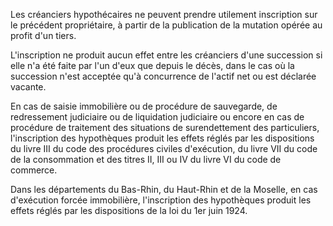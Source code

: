 Les créanciers hypothécaires ne peuvent prendre utilement inscription sur le précédent propriétaire, à partir de la publication de la mutation opérée au profit d'un tiers. 


L'inscription ne produit aucun effet entre les créanciers d'une succession si elle n'a été faite par l'un d'eux que depuis le décès, dans le cas où la succession n'est acceptée qu'à concurrence de l'actif net ou est déclarée vacante. 


En cas de saisie immobilière ou de procédure de sauvegarde, de redressement judiciaire ou de liquidation judiciaire ou encore en cas de procédure de traitement des situations de surendettement des particuliers, l'inscription des hypothèques produit les effets réglés par les dispositions du livre III du code des procédures civiles d'exécution, du livre VII du code de la consommation et des titres II, III ou IV du livre VI du code de commerce. 


Dans les départements du Bas-Rhin, du Haut-Rhin et de la Moselle, en cas d'exécution forcée immobilière, l'inscription des hypothèques produit les effets réglés par les dispositions de la loi du 1er juin 1924.

